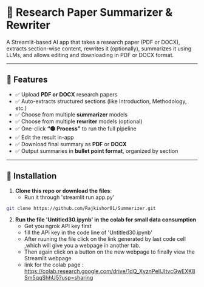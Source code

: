 # 📄 Research Paper Summarizer & Rewriter

A Streamlit-based AI app that takes a research paper (PDF or DOCX), extracts section-wise content, rewrites it (optionally), summarizes it using LLMs, and allows editing and downloading in PDF or DOCX format.

---

## 🚀 Features

- ✅ Upload **PDF or DOCX** research papers
- ✅ Auto-extracts structured sections (like Introduction, Methodology, etc.)
- ✅ Choose from multiple **summarizer** models
- ✅ Choose from multiple **rewriter** models (optional)
- ✅ One-click **“🟢 Process”** to run the full pipeline
- ✅ Edit the result in-app
- ✅ Download final summary as **PDF** or **DOCX**
- ✅ Output summaries in **bullet point format**, organized by section

---

## 🔧 Installation

1. **Clone this repo or download the files**:
   - Run it through 'streamlit run app.py' 

```bash
git clone https://github.com/Rajkishor01/Summerizer.git
```
2. **Run the file 'Untitled30.ipynb' in the colab for small data consumption**
   - Get you ngrok API key first
   - fill the API key in the code line of 'Untitled30.ipynb'
   - After ruuning the file click on the link generated by last code cell ,which will give you a webpage in another tab.
   - Then again click on a button on the new webpage to finally view the Streamlit webpage
   - link for the colab page : https://colab.research.google.com/drive/1dQ_XyznPeIlJItvcGwEXK8Sm5qqShhU5?usp=sharing
